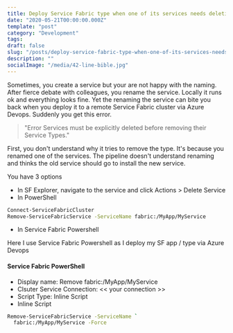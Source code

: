```yaml
---
title: Deploy Service Fabric type when one of its services needs deletion
date: "2020-05-21T00:00:00.000Z"
template: "post"
category: "Development"
tags:
draft: false
slug: "/posts/deploy-service-fabric-type-when-one-of-its-services-needs-deletion/"
description: ""
socialImage: "/media/42-line-bible.jpg"
---
```

  

Sometimes, you create a service but your are not happy with the naming. After fierce debate with colleagues, you rename the service. Locally it runs ok and everything looks fine. Yet the renaming the service can bite you back when you deploy it to a remote Service Fabric cluster via Azure Devops. Suddenly you get this error.

> "Error Services must be explicitly deleted before removing their Service Types."

First, you don't understand why it tries to remove the type. It's because you renamed one of the services. The pipeline doesn't understand renaming and thinks the old service should go to install the new service.

You have 3 options

* In SF Explorer, navigate to the service and click Actions &gt; Delete Service
* In PowerShell

```bash
Connect-ServiceFabricCluster
Remove-ServiceFabricService -ServiceName fabric:/MyApp/MyService
```

* In Service Fabric Powershell

Here I use Service Fabric Powershell as I deploy my SF app / type via Azure Devops

#### Service Fabric PowerShell

* Display name: Remove fabric:/MyApp/MyService
* Clsuter Service Connection: &lt;&lt; your connection &gt;&gt;
* Script Type: Inline Script
* Inline Script

```bash
Remove-ServiceFabricService -ServiceName `
  fabric:/MyApp/MyService -Force
```



